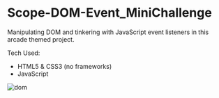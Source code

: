 # Scope-DOM-Event_MiniChallenge
Manipulating DOM and tinkering with JavaScript event listeners in this arcade themed project.

Tech Used:
* HTML5 & CSS3 (no frameworks)
* JavaScript

![dom](https://user-images.githubusercontent.com/26287155/26838188-670f1dae-4aad-11e7-80b0-8927d5db29f4.png)
